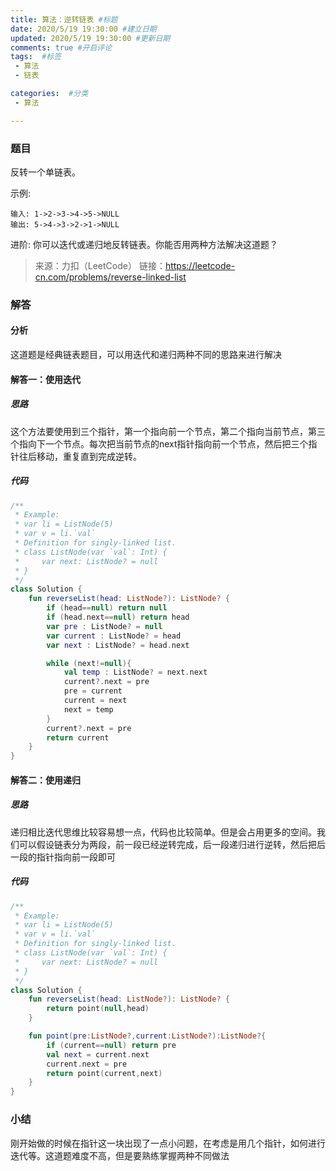 ```yaml
---
title: 算法：逆转链表 #标题
date: 2020/5/19 19:30:00 #建立日期
updated: 2020/5/19 19:30:00 #更新日期
comments: true #开启评论
tags:  #标签
 - 算法 
 - 链表

categories:  #分类
 - 算法

---
```




### 题目

反转一个单链表。

示例:

```
输入: 1->2->3->4->5->NULL
输出: 5->4->3->2->1->NULL
```

进阶:
你可以迭代或递归地反转链表。你能否用两种方法解决这道题？

> 来源：力扣（LeetCode）
> 链接：https://leetcode-cn.com/problems/reverse-linked-list



### 解答

#### 分析

这道题是经典链表题目，可以用迭代和递归两种不同的思路来进行解决

#### 解答一：使用迭代

##### 思路

这个方法要使用到三个指针，第一个指向前一个节点，第二个指向当前节点，第三个指向下一个节点。每次把当前节点的next指针指向前一个节点，然后把三个指针往后移动，重复直到完成逆转。

##### 代码

```kotlin
/**
 * Example:
 * var li = ListNode(5)
 * var v = li.`val`
 * Definition for singly-linked list.
 * class ListNode(var `val`: Int) {
 *     var next: ListNode? = null
 * }
 */
class Solution {
    fun reverseList(head: ListNode?): ListNode? {
        if (head==null) return null
        if (head.next==null) return head
        var pre : ListNode? = null
        var current : ListNode? = head
        var next : ListNode? = head.next

        while (next!=null){
            val temp : ListNode? = next.next
            current?.next = pre
            pre = current
            current = next
            next = temp
        }
        current?.next = pre
        return current
    }
}
```

#### 解答二：使用递归

##### 思路

递归相比迭代思维比较容易想一点，代码也比较简单。但是会占用更多的空间。我们可以假设链表分为两段，前一段已经逆转完成，后一段递归进行逆转，然后把后一段的指针指向前一段即可

##### 代码

```kotlin
/**
 * Example:
 * var li = ListNode(5)
 * var v = li.`val`
 * Definition for singly-linked list.
 * class ListNode(var `val`: Int) {
 *     var next: ListNode? = null
 * }
 */
class Solution {
    fun reverseList(head: ListNode?): ListNode? {
        return point(null,head)
    }

    fun point(pre:ListNode?,current:ListNode?):ListNode?{
        if (current==null) return pre
        val next = current.next
        current.next = pre 
        return point(current,next)
	}
}
```



### 小结

刚开始做的时候在指针这一块出现了一点小问题，在考虑是用几个指针，如何进行迭代等。这道题难度不高，但是要熟练掌握两种不同做法